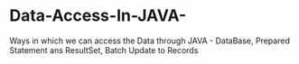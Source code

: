 # Data-Access-In-JAVA-
Ways in which we can access the Data through JAVA - DataBase, Prepared Statement ans ResultSet, Batch Update to Records
